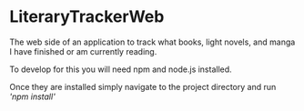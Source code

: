 # LiteraryTrackerWeb
The web side of an application to track what books, light novels, and manga I have finished or am currently reading.

To develop for this you will need npm and node.js installed.

Once they are installed simply navigate to the project directory and run *'npm install'*
